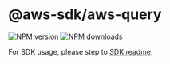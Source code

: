 # @aws-sdk/aws-query

[![NPM version](https://img.shields.io/npm/v/@aws-sdk/aws-query/latest.svg)](https://www.npmjs.com/package/@aws-sdk/aws-query)
[![NPM downloads](https://img.shields.io/npm/dm/@aws-sdk/aws-query.svg)](https://www.npmjs.com/package/@aws-sdk/aws-query)

For SDK usage, please step to [SDK readme](https://github.com/aws/aws-sdk-js-v3).
